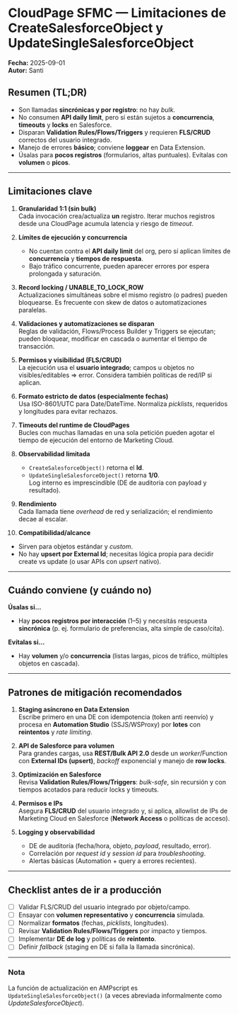 # CloudPage SFMC — Limitaciones de CreateSalesforceObject y UpdateSingleSalesforceObject

**Fecha:** 2025-09-01  
**Autor:** Santi

## Resumen (TL;DR)
- Son llamadas **sincrónicas y por registro**: no hay *bulk*.  
- No consumen **API daily limit**, pero sí están sujetos a **concurrencia**, **timeouts** y **locks** en Salesforce.  
- Disparan **Validation Rules/Flows/Triggers** y requieren **FLS/CRUD** correctos del usuario integrado.  
- Manejo de errores **básico**; conviene **loggear** en Data Extension.  
- Úsalas para **pocos registros** (formularios, altas puntuales). Evítalas con **volumen** o **picos**.

---

## Limitaciones clave
1. **Granularidad 1:1 (sin bulk)**  
   Cada invocación crea/actualiza **un** registro. Iterar muchos registros desde una CloudPage acumula latencia y riesgo de *timeout*.

2. **Límites de ejecución y concurrencia**  
   - No cuentan contra el **API daily limit** del org, pero sí aplican límites de **concurrencia** y **tiempos de respuesta**.  
   - Bajo tráfico concurrente, pueden aparecer errores por espera prolongada y saturación.

3. **Record locking / UNABLE_TO_LOCK_ROW**  
   Actualizaciones simultáneas sobre el mismo registro (o padres) pueden bloquearse. Es frecuente con skew de datos o automatizaciones paralelas.

4. **Validaciones y automatizaciones se disparan**  
   Reglas de validación, Flows/Process Builder y Triggers se ejecutan; pueden bloquear, modificar en cascada o aumentar el tiempo de transacción.

5. **Permisos y visibilidad (FLS/CRUD)**  
   La ejecución usa el **usuario integrado**; campos u objetos no visibles/editables ⇒ error. Considera también políticas de red/IP si aplican.

6. **Formato estricto de datos (especialmente fechas)**  
   Usa ISO-8601/UTC para Date/DateTime. Normaliza *picklists*, requeridos y longitudes para evitar rechazos.

7. **Timeouts del runtime de CloudPages**  
   Bucles con muchas llamadas en una sola petición pueden agotar el tiempo de ejecución del entorno de Marketing Cloud.

8. **Observabilidad limitada**  
   - `CreateSalesforceObject()` retorna el **Id**.  
   - `UpdateSingleSalesforceObject()` retorna **1/0**.  
   Log interno es imprescindible (DE de auditoría con payload y resultado).

9. **Rendimiento**  
   Cada llamada tiene *overhead* de red y serialización; el rendimiento decae al escalar.

10. **Compatibilidad/alcance**  
   - Sirven para objetos estándar y *custom*.  
   - No hay **upsert por External Id**; necesitas lógica propia para decidir create vs update (o usar APIs con *upsert* nativo).

---

## Cuándo conviene (y cuándo no)
**Úsalas si…**  
- Hay **pocos registros por interacción** (1–5) y necesitás respuesta **sincrónica** (p. ej. formulario de preferencias, alta simple de caso/cita).

**Evítalas si…**  
- Hay **volumen** y/o **concurrencia** (listas largas, picos de tráfico, múltiples objetos en cascada).

---

## Patrones de mitigación recomendados
1. **Staging asíncrono en Data Extension**  
   Escribe primero en una DE con idempotencia (token anti reenvío) y procesa en **Automation Studio** (SSJS/WSProxy) por **lotes** con **reintentos** y *rate limiting*.

2. **API de Salesforce para volumen**  
   Para grandes cargas, usa **REST/Bulk API 2.0** desde un *worker*/Function con **External IDs (upsert)**, *backoff* exponencial y manejo de **row locks**.

3. **Optimización en Salesforce**  
   Revisa **Validation Rules/Flows/Triggers**: *bulk-safe*, sin recursión y con tiempos acotados para reducir locks y timeouts.

4. **Permisos e IPs**  
   Asegura **FLS/CRUD** del usuario integrado y, si aplica, allowlist de IPs de Marketing Cloud en Salesforce (**Network Access** o políticas de acceso).

5. **Logging y observabilidad**  
   - DE de auditoría (fecha/hora, objeto, *payload*, resultado, error).  
   - Correlación por *request id* y *session id* para *troubleshooting*.  
   - Alertas básicas (Automation + query a errores recientes).

---

## Checklist antes de ir a producción
- [ ] Validar FLS/CRUD del usuario integrado por objeto/campo.  
- [ ] Ensayar con **volumen representativo** y **concurrencia** simulada.  
- [ ] Normalizar **formatos** (fechas, *picklists*, longitudes).  
- [ ] Revisar **Validation Rules/Flows/Triggers** por impacto y tiempos.  
- [ ] Implementar **DE de log** y políticas de **reintento**.  
- [ ] Definir *fallback* (staging en DE si falla la llamada sincrónica).

---

### Nota
La función de actualización en AMPscript es `UpdateSingleSalesforceObject()` (a veces abreviada informalmente como *UpdateSalesforceObject*).
